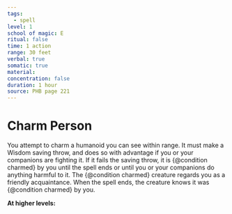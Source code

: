 ```yaml
---
tags:
  - spell
level: 1
school of magic: E
ritual: false
time: 1 action
range: 30 feet
verbal: true
somatic: true
material: 
concentration: false
duration: 1 hour
source: PHB page 221
---
```

# Charm Person
You attempt to charm a humanoid you can see within range. It must make a Wisdom saving throw, and does so with advantage if you or your companions are fighting it. If it fails the saving throw, it is {@condition charmed} by you until the spell ends or until you or your companions do anything harmful to it. The {@condition charmed} creature regards you as a friendly acquaintance. When the spell ends, the creature knows it was {@condition charmed} by you.

**At higher levels:** 